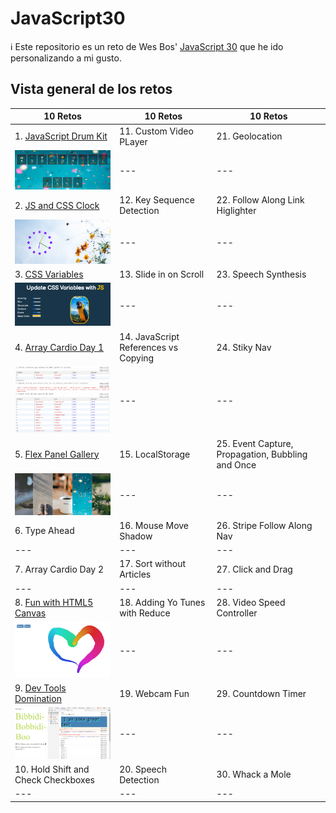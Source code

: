 # JavaScript30

ℹ️ Este repositorio es un reto de Wes Bos' [JavaScript 30](https://javascript30.com/) que he ido personalizando a mi gusto.

## Vista general de los retos

| 10 Retos                                                                                                      | 10 Retos                             | 10 Retos                                          |
| ------------------------------------------------------------------------------------------------------------- | ------------------------------------ | ------------------------------------------------- |
| 1. [JavaScript Drum Kit](https://github.com/mercarf/JavaScript30/tree/main/01-DrumKit)                        | 11. Custom Video PLayer              | 21. Geolocation                                   |
| <img src="./01-DrumKit/infoReadme/vista-general.PNG" alt="image drum kit" width="300px">                      | ---                                  | ---                                               |
| 2. [JS and CSS Clock](https://github.com/mercarf/JavaScript30/tree/main/02-Clockt)                            | 12. Key Sequence Detection           | 22. Follow Along Link Higlighter                  |
| <img src="./02-Clock/infoReadme/imgClock.PNG" alt="image clock" width="300px">                                | ---                                  | ---                                               |
| 3. [CSS Variables](https://github.com/mercarf/JavaScript30/tree/main/03-CSSVariables)                         | 13. Slide in on Scroll               | 23. Speech Synthesis                              |
| <img src="./03-CSSVariables/infoReadme/imgCSSVariables.PNG" alt="image css variables" width="300px">          | ---                                  | ---                                               |
| 4. [Array Cardio Day 1](https://github.com/mercarf/JavaScript30/tree/main/04-ArrayCardio1)                    | 14. JavaScript References vs Copying | 24. Stiky Nav                                     |
| <img src="./04-ArrayCardio1/infoReadme/imgArray1.PNG" alt="image array cardio 1" width="300px">               | ---                                  | ---                                               |
| 5. [Flex Panel Gallery](https://github.com/mercarf/JavaScript30/tree/main/05-FlexPanelGallery)                | 15. LocalStorage                     | 25. Event Capture, Propagation, Bubbling and Once |
| <img src="./05-FlexPanelGallery/infoReadme/imgFlexPanels1.PNG" alt="image flex panels gallery" width="300px"> | ---                                  | ---                                               |
| 6. Type Ahead                                                                                                 | 16. Mouse Move Shadow                | 26. Stripe Follow Along Nav                       |
| ---                                                                                                           | ---                                  | ---                                               |
| 7. Array Cardio Day 2                                                                                         | 17. Sort without Articles            | 27. Click and Drag                                |
| ---                                                                                                           | ---                                  | ---                                               |
| 8. [Fun with HTML5 Canvas](https://github.com/mercarf/JavaScript30/tree/main/08-FunHtml5Canvas)               | 18. Adding Yo Tunes with Reduce      | 28. Video Speed Controller                        |
| <img src="./08-FunHtml5Canvas/infoReadme/imgCanvas.PNG" alt="image canvas" width="300px">                     | ---                                  | ---                                               |
| 9. [Dev Tools Domination](https://github.com/mercarf/JavaScript30/tree/main/09-DevTools)                      | 19. Webcam Fun                       | 29. Countdown Timer                               |
| <img src="./09-DevTools/infoReadme/imgDevTools.PNG" alt="image dev tools" width="300px">                      | ---                                  | ---                                               |
| 10. Hold Shift and Check Checkboxes                                                                           | 20. Speech Detection                 | 30. Whack a Mole                                  |
| ---                                                                                                           | ---                                  | ---                                               |
